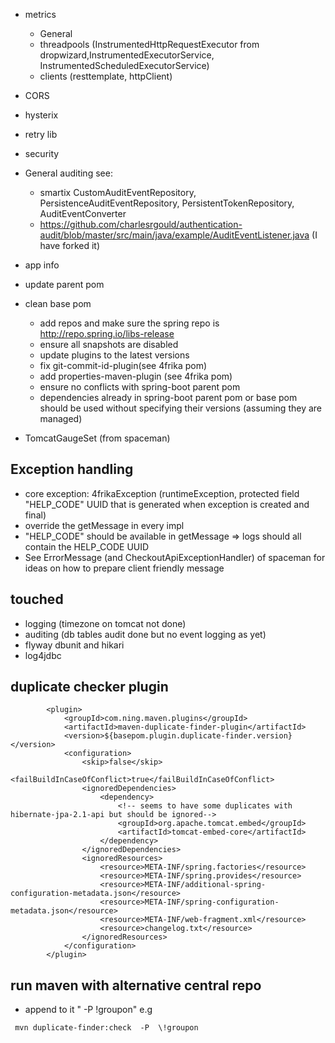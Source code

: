 * metrics
   * General
   * threadpools (InstrumentedHttpRequestExecutor from dropwizard,InstrumentedExecutorService, InstrumentedScheduledExecutorService)
   * clients (resttemplate, httpClient)
* CORS
* hysterix
* retry lib
* security
* General auditing see:
     * smartix CustomAuditEventRepository, PersistenceAuditEventRepository, PersistentTokenRepository, AuditEventConverter
     * https://github.com/charlesrgould/authentication-audit/blob/master/src/main/java/example/AuditEventListener.java (I have forked it)
* app info
* update parent pom

* clean base pom
    * add repos and make sure the spring repo is http://repo.spring.io/libs-release
    * ensure all snapshots are disabled
    * update plugins to the latest versions
    * fix git-commit-id-plugin(see 4frika pom)
    * add properties-maven-plugin (see 4frika pom)
    * ensure no conflicts with spring-boot parent pom
    * dependencies already in spring-boot parent pom or base pom should be used without specifying their versions (assuming they are managed)

* TomcatGaugeSet (from spaceman)

Exception handling
-------------------
* core exception: 4frikaException (runtimeException, protected field "HELP_CODE" UUID that is generated when exception is created and final)
* override the getMessage in every impl
* "HELP_CODE" should be available in getMessage => logs should all contain the HELP_CODE UUID
* See ErrorMessage (and CheckoutApiExceptionHandler) of spaceman for ideas on how to prepare client friendly message

touched
--------

* logging (timezone on tomcat not done)
* auditing (db tables audit done but no event logging as yet)
* flyway dbunit and hikari
* log4jdbc


duplicate checker plugin
------------------------

            <plugin>
                <groupId>com.ning.maven.plugins</groupId>
                <artifactId>maven-duplicate-finder-plugin</artifactId>
                <version>${basepom.plugin.duplicate-finder.version}</version>
                <configuration>
                    <skip>false</skip>
                    <failBuildInCaseOfConflict>true</failBuildInCaseOfConflict>
                    <ignoredDependencies>
                        <dependency>
                            <!-- seems to have some duplicates with hibernate-jpa-2.1-api but should be ignored-->
                            <groupId>org.apache.tomcat.embed</groupId>
                            <artifactId>tomcat-embed-core</artifactId>
                        </dependency>
                    </ignoredDependencies>
                    <ignoredResources>
                        <resource>META-INF/spring.factories</resource>
                        <resource>META-INF/spring.provides</resource>
                        <resource>META-INF/additional-spring-configuration-metadata.json</resource>
                        <resource>META-INF/spring-configuration-metadata.json</resource>
                        <resource>META-INF/web-fragment.xml</resource>
                        <resource>changelog.txt</resource>
                    </ignoredResources>
                </configuration>
            </plugin>


run maven with alternative central repo
-----------------------------------------

* append to it " -P  \!groupon" e.g

```
 mvn duplicate-finder:check  -P  \!groupon
```